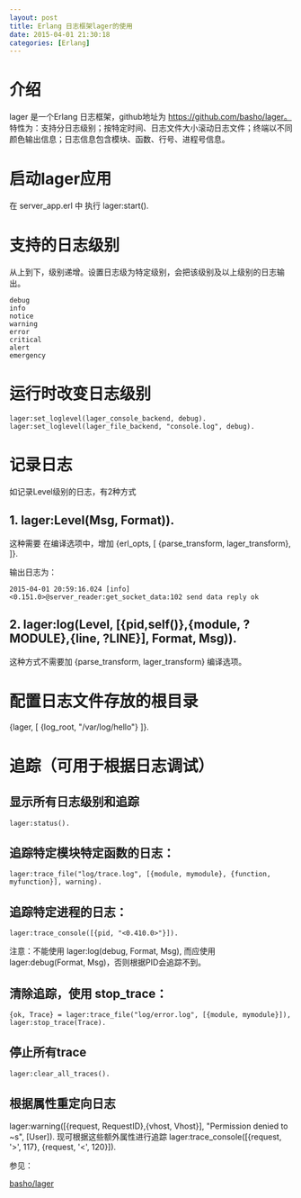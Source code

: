 ```yaml
---
layout: post
title: Erlang 日志框架lager的使用
date: 2015-04-01 21:30:18
categories: [Erlang]
---
```


# 介绍

lager 是一个Erlang 日志框架，github地址为 https://github.com/basho/lager。
特性为：支持分日志级别；按特定时间、日志文件大小滚动日志文件；终端以不同颜色输出信息；日志信息包含模块、函数、行号、进程号信息。

# 启动lager应用

在 server_app.erl 中 执行 lager:start().

# 支持的日志级别

从上到下，级别递增。设置日志级为特定级别，会把该级别及以上级别的日志输出。

    debug
    info
    notice
    warning
    error
    critical
    alert
    emergency

# 运行时改变日志级别

    lager:set_loglevel(lager_console_backend, debug).
    lager:set_loglevel(lager_file_backend, "console.log", debug).

# 记录日志

如记录Level级别的日志，有2种方式

## 1. lager:Level(Msg, Format)).

这种需要 在编译选项中，增加
    {erl_opts, [
        {parse_transform, lager_transform},
    ]}.

输出日志为：

    2015-04-01 20:59:16.024 [info] <0.151.0>@server_reader:get_socket_data:102 send data reply ok

## 2. lager:log(Level, [{pid,self()},{module, ?MODULE},{line, ?LINE}], Format, Msg)).

这种方式不需要加 {parse_transform, lager_transform} 编译选项。

# 配置日志文件存放的根目录
   {lager, [
     {log_root, "/var/log/hello"}
   ]}.

# 追踪（可用于根据日志调试）

## 显示所有日志级别和追踪
    lager:status().

## 追踪特定模块特定函数的日志：
    lager:trace_file("log/trace.log", [{module, mymodule}, {function, myfunction}], warning).

## 追踪特定进程的日志：
    lager:trace_console([{pid, "<0.410.0>"}]).

注意：不能使用 lager:log(debug, Format, Msg), 而应使用 lager:debug(Format, Msg)，否则根据PID会追踪不到。

## 清除追踪，使用 stop_trace：
    {ok, Trace} = lager:trace_file("log/error.log", [{module, mymodule}]),
    lager:stop_trace(Trace).

## 停止所有trace
    lager:clear_all_traces().

## 根据属性重定向日志

   lager:warning([{request, RequestID},{vhost, Vhost}], "Permission denied to ~s", [User]).
现可根据这些额外属性进行追踪
   lager:trace_console([{request, '>', 117}, {request, '<', 120}]).

参见：

[basho/lager](https://github.com/basho/lager)

